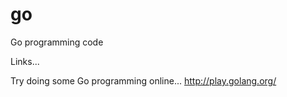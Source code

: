 # go
Go programming code

Links...

Try doing some Go programming online...
http://play.golang.org/
